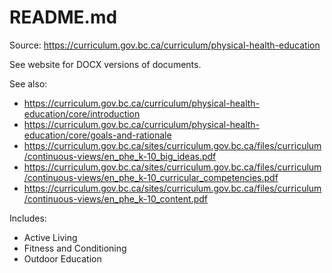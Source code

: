 # README.md

Source: <https://curriculum.gov.bc.ca/curriculum/physical-health-education>

See website for DOCX versions of documents.

See also:

+ <https://curriculum.gov.bc.ca/curriculum/physical-health-education/core/introduction>
+ <https://curriculum.gov.bc.ca/curriculum/physical-health-education/core/goals-and-rationale>
+ <https://curriculum.gov.bc.ca/sites/curriculum.gov.bc.ca/files/curriculum/continuous-views/en_phe_k-10_big_ideas.pdf>
+ <https://curriculum.gov.bc.ca/sites/curriculum.gov.bc.ca/files/curriculum/continuous-views/en_phe_k-10_curricular_competencies.pdf>
+ <https://curriculum.gov.bc.ca/sites/curriculum.gov.bc.ca/files/curriculum/continuous-views/en_phe_k-10_content.pdf>

Includes:

+ Active Living
+ Fitness and Conditioning
+ Outdoor Education
